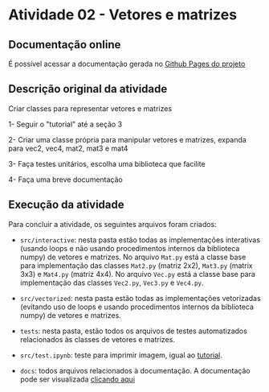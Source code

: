 
# Atividade 02 - Vetores e matrizes

## Documentação online

É possível acessar a documentação gerada no [Github Pages do projeto](https://gregoriofornetti.github.io/atividades-cg/Atividade02/docs/)

## Descrição original da atividade

Criar classes para representar vetores e matrizes

1- Seguir o "tutorial" até a seção 3

2- Criar uma classe própria para manipular vetores e matrizes, expanda para vec2, vec4, mat2, mat3 e mat4

3- Faça testes unitários, escolha uma biblioteca que facilite

4- Faça uma breve documentação

## Execução da atividade

Para concluir a atividade, os seguintes arquivos foram criados:

- `src/interactive`: nesta pasta estão todas as implementações interativas (usando loops e não usando procedimentos internos da biblioteca numpy) de vetores e matrizes. No arquivo `Mat.py` está a classe base para implementação das classes `Mat2.py` (matriz 2x2), `Mat3.py` (matrix 3x3) e `Mat4.py` (matriz 4x4). No arquivo `Vec.py` está a classe base para implementação das classes `Vec2.py`, `Vec3.py` e `Vec4.py`.

- `src/vectorized`: nesta pasta estão todas as implementações vetorizadas (evitando uso de loops e usando procedimentos internos da biblioteca numpy) de vetores e matrizes.

- `tests`: nesta pasta, estão todos os arquivos de testes automatizados relacionados às classes de vetores e matrizes.

- `src/test.ipynb`: teste para imprimir imagem, igual ao [tutorial](https://raytracing.github.io/books/RayTracingInOneWeekend.html).

- `docs`: todos arquivos relacionados à documentação. A documentação pode ser visualizada [clicando aqui](https://gregoriofornetti.github.io/atividades-cg/Atividade02/docs/)

